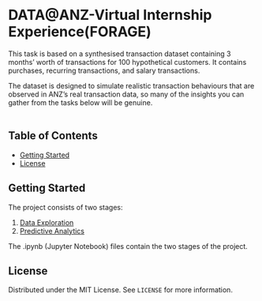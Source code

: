 
<br />
<p align="left">

  <h1 align="left">DATA@ANZ-Virtual Internship Experience(FORAGE)</h1>

  <p align="left">
    This task is based on a synthesised transaction dataset containing 3 months’ worth of transactions for 100 hypothetical customers. It contains purchases, recurring      transactions, and salary transactions.

The dataset is designed to simulate realistic transaction behaviours that are observed in ANZ’s real transaction data, so many of the insights you can gather from the tasks below will be genuine.
    <br />
    <br />
  </p>
</p>

## Table of Contents
* [Getting Started](#getting-started)   
* [License](#license)




## Getting Started

The project consists of two stages:
1. [Data Exploration](#data-exploration)
2. [Predictive Analytics](#predictive-analytics)

The .ipynb (Jupyter Notebook) files contain the two stages of the project.



## License

Distributed under the MIT License. See `LICENSE` for more information.
